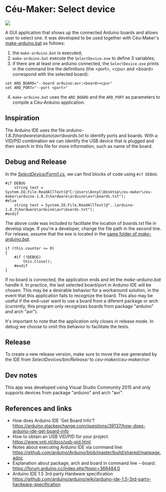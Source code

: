 # Céu-Maker: Select device

![](https://uploaddeimagens.com.br/images/001/431/237/full/ceu-maker-select-device.png?1527049668)

A GUI application that shows up the connected Arduino boards and allows user to select one. It was developed to be used together with Céu-Maker's [make-arduino.bat](https://github.com/fsantanna/ceu-maker/blob/master/ceu-maker/run/make-arduino.bat) as follows:

1. the ```make-arduino.bat``` is executed;
2. ```make-arduino.bat``` execute the ```SelectDevice.exe``` to define 3 variables;
3. if there are at least one arduino connected, the ```SelectDevice.exe``` prints in the command line the definitions (the &lt;port>, &lt;cpu> and &lt;board> correspond with the selected board): 
```
set ARD_BOARD="--board arduino:avr:<board><cpu>"
set ARD_PORT="--port <port>"
```
4. ```make-arduino.bat``` uses the ```ARD_BOARD``` and the ```ARD_PORT``` as parameters to compile a Céu-Arduino application.

## Inspiration 
The Arduino IDE uses the file *arduino-1.8.3\hardware\arduino\avr\boards.txt* to identify ports and boards. With a VID/PID combination we can identify the USB device that is plugged and then search in this file for more information, such as name of the board. 

## Debug and Release
In the [*SelectDevice/Form1.cs*](https://github.com/AnnyCaroline/ceu-maker-gsoc/blob/master/SelectDevice/SelectDevice/Form1.cs), we can find blocks of code using ```#if DEBUG```:

```
#if DEBUG
    string text = System.IO.File.ReadAllText(@"C:\Users\AnnyC\Desktop\ceu-maker\ceu-maker\arduino-1.8.3\hardware\arduino\avr\boards.txt");
#else
    string text = System.IO.File.ReadAllText(@"..\arduino-1.8.3\hardware\arduino\avr\boards.txt");
#endif
```
The above code was included to facilitate the location of *boards.txt* file in develop stage. If you're a developer, change the file path in the second line.  
For release, assume that the exe is located in the [same folder of *make-arduino.bat*](https://github.com/AnnyCaroline/ceu-maker/tree/master/ceu-maker/run). 

```
if (this.counter <= 0)
{
    #if (!DEBUG)
        this.Close();
    #endif
}
```
If no board is connected, the application ends and let the *make-arduino.bat* handle it. In practice, the last selected board/port in Arduino IDE will be chosen. This may be a desirable behavior for a workaround solution, in the event that this application fails to recognize the board. This also may be useful if the end-user want to use a board from a diferent package or arch (currently, this program only recognizes boards from package "arduino" and arch "avr").

It's important to note that the application only closes in release mode. In debug we choose to omit this behavior to facilitate the tests. 

## Release
To create a new release version, make sure to move the exe generated by the IDE from *SelectDevices/bin/Release/* to *ceu-maker/ceu-maker/run*

## Dev notes
This app was developed using Visual Studio Community 2015 and only supports devices from package "arduino" and arch "avr".

## References and links
- How does Arduino IDE 'Get Board Info'?  
https://arduino.stackexchange.com/questions/39137/how-does-arduino-ide-get-board-info
- How to obtain an USB VID/PID for your project:  
https://www.voti.nl/docs/usb-pid.html
- Notes about executing Arduino IDE via command line:
https://github.com/arduino/Arduino/blob/master/build/shared/manpage.adoc
- Explanation about package, arch and board in command line --board:  
https://forum.arduino.cc/index.php?topic=366484.0
- Arduino IDE 1.5 3rd party Hardware specification
https://github.com/arduino/arduino/wiki/arduino-ide-1.5-3rd-party-hardware-specification
